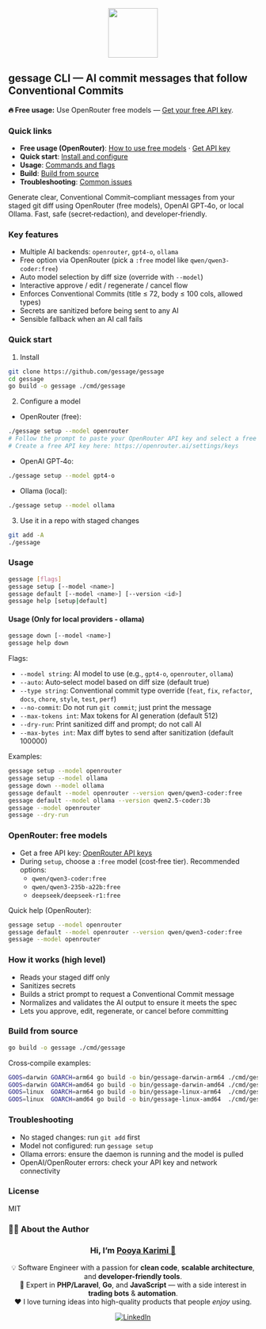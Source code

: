 <div align="center">
  <img height="100" src="https://avatars.githubusercontent.com/u/226575780?s=200&v=4"  />
</div>

## gessage CLI — AI commit messages that follow Conventional Commits

**🔥 Free usage:** Use OpenRouter free models — [Get your free API key](https://openrouter.ai/settings/keys).

### Quick links

- **Free usage (OpenRouter)**: [How to use free models](#openrouter-free-models) · [Get API key](https://openrouter.ai/settings/keys)
- **Quick start**: [Install and configure](#quick-start)
- **Usage**: [Commands and flags](#usage)
- **Build**: [Build from source](#build-from-source)
- **Troubleshooting**: [Common issues](#troubleshooting)

Generate clear, Conventional Commit–compliant messages from your staged git diff using OpenRouter (free models), OpenAI GPT‑4o, or local Ollama. Fast, safe (secret‑redaction), and developer‑friendly.

### Key features

- Multiple AI backends: `openrouter`, `gpt4-o`, `ollama`
- Free option via OpenRouter (pick a `:free` model like `qwen/qwen3-coder:free`)
- Auto model selection by diff size (override with `--model`)
- Interactive approve / edit / regenerate / cancel flow
- Enforces Conventional Commits (title ≤ 72, body ≤ 100 cols, allowed types)
- Secrets are sanitized before being sent to any AI
- Sensible fallback when an AI call fails

### Quick start

1) Install
```bash
git clone https://github.com/gessage/gessage
cd gessage
go build -o gessage ./cmd/gessage
```

2) Configure a model
- OpenRouter (free):
```bash
./gessage setup --model openrouter
# Follow the prompt to paste your OpenRouter API key and select a free model
# Create a free API key here: https://openrouter.ai/settings/keys
```
- OpenAI GPT‑4o:
```bash
./gessage setup --model gpt4-o
```
- Ollama (local):
```bash
./gessage setup --model ollama
```

3) Use it in a repo with staged changes
```bash
git add -A
./gessage
```

### Usage

```bash
gessage [flags]
gessage setup [--model <name>]
gessage default [--model <name>] [--version <id>]
gessage help [setup|default]
```
#### Usage (Only for local providers - ollama)
```bash
gessage down [--model <name>]
gessage help down
```

Flags:
- `--model string`: AI model to use (e.g., `gpt4-o`, `openrouter`, `ollama`)
- `--auto`: Auto‑select model based on diff size (default true)
- `--type string`: Conventional commit type override (`feat`, `fix`, `refactor`, `docs`, `chore`, `style`, `test`, `perf`)
- `--no-commit`: Do not run `git commit`; just print the message
- `--max-tokens int`: Max tokens for AI generation (default 512)
- `--dry-run`: Print sanitized diff and prompt; do not call AI
- `--max-bytes int`: Max diff bytes to send after sanitization (default 100000)

Examples:
```bash
gessage setup --model openrouter
gessage setup --model ollama
gessage down --model ollama
gessage default --model openrouter --version qwen/qwen3-coder:free
gessage default --model ollama --version qwen2.5-coder:3b
gessage --model openrouter
gessage --dry-run
```

### OpenRouter: free models

- Get a free API key: [OpenRouter API keys](https://openrouter.ai/settings/keys)
- During `setup`, choose a `:free` model (cost‑free tier). Recommended options:
  - `qwen/qwen3-coder:free`
  - `qwen/qwen3-235b-a22b:free`
  - `deepseek/deepseek-r1:free`

Quick help (OpenRouter):
```bash
gessage setup --model openrouter
gessage default --model openrouter --version qwen/qwen3-coder:free
gessage --model openrouter
```

### How it works (high level)

- Reads your staged diff only
- Sanitizes secrets
- Builds a strict prompt to request a Conventional Commit message
- Normalizes and validates the AI output to ensure it meets the spec
- Lets you approve, edit, regenerate, or cancel before committing

### Build from source

```bash
go build -o gessage ./cmd/gessage
```

Cross‑compile examples:
```bash
GOOS=darwin GOARCH=arm64 go build -o bin/gessage-darwin-arm64 ./cmd/gessage
GOOS=darwin GOARCH=amd64 go build -o bin/gessage-darwin-amd64 ./cmd/gessage
GOOS=linux  GOARCH=arm64 go build -o bin/gessage-linux-arm64  ./cmd/gessage
GOOS=linux  GOARCH=amd64 go build -o bin/gessage-linux-amd64  ./cmd/gessage
```

### Troubleshooting

- No staged changes: run `git add` first
- Model not configured: run `gessage setup`
- Ollama errors: ensure the daemon is running and the model is pulled
- OpenAI/OpenRouter errors: check your API key and network connectivity

### License

MIT

### 👨‍💻 About the Author

<div align="center">

### Hi, I’m [**Pooya Karimi** 🚀](https://github.com/ispooya)

💡 Software Engineer with a passion for **clean code**, **scalable architecture**, and **developer-friendly tools**.  
🔧 Expert in **PHP/Laravel**, **Go**, and **JavaScript** — with a side interest in **trading bots** & **automation**.  
❤️ I love turning ideas into high-quality products that people *enjoy* using.


[![LinkedIn](https://img.shields.io/badge/LinkedIn-0A66C2?logo=linkedin&logoColor=white&style=for-the-badge)](https://www.linkedin.com/in/ispooya)
</div>